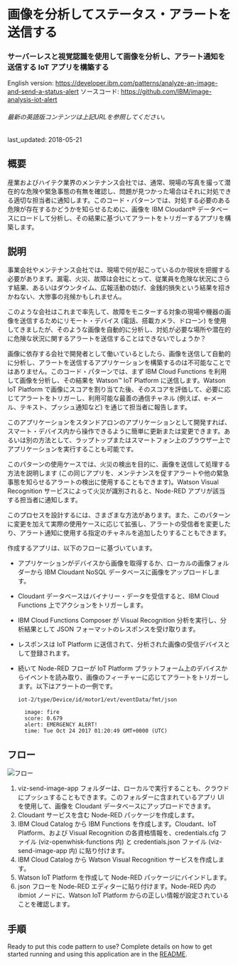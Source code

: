 # 画像を分析してステータス・アラートを送信する

### サーバーレスと視覚認識を使用して画像を分析し、アラート通知を送信する IoT アプリを構築する

English version: https://developer.ibm.com/patterns/analyze-an-image-and-send-a-status-alert
ソースコード: https://github.com/IBM/image-analysis-iot-alert

###### 最新の英語版コンテンツは上記URLを参照してください。
last_updated: 2018-05-21

 
## 概要

産業およびハイテク業界のメンテナンス会社では、通常、現場の写真を撮って潜在的な危険や緊急事態の有無を確認し、問題が見つかった場合はそれに対処できる適切な担当者に通知します。このコード・パターンでは、対処する必要のある危険が存在するかどうかを知らせるために、画像を IBM Cloudant&reg; データベースにロードして分析し、その結果に基づいてアラートをトリガーするアプリを構築します。

## 説明

事業会社やメンテナンス会社では、現場で何が起こっているのか現状を把握する必要があります。漏電、火災、故障は会社にとって、従業員を危険な状況にさらす結果、あるいはダウンタイム、広報活動の妨げ、金銭的損失という結果を招きかねない、大惨事の兆候かもしれません。

このような会社はこれまで率先して、故障をモニターする対象の現場や機器の画像を送信するためにリモート・デバイス (電話、搭載カメラ、ドローン) を使用してきましたが、そのような画像を自動的に分析し、対処が必要な場所や潜在的に危険な状況に関するアラートを送信することはできないでしょうか？

画像に依存する会社で開発者として働いているとしたら、画像を送信して自動的に分析し、アラートを送信するアプリケーションを構築するのは不可能なことではありません。このコード・パターンでは、まず IBM Cloud Functions を利用して画像を分析し、その結果を Watson&trade; IoT Platform に送信します。Watson IoT Platform で画像にスコアを割り当てた後、そのスコアを評価して、必要に応じてアラートをトリガーし、利用可能な最善の通信チャネル (例えば、e-メール、テキスト、プッシュ通知など) を通じて担当者に報告します。

このアプリケーションをスタンドアロンのアプリケーションとして開発すれば、スマート・デバイス内から操作できるように簡単に更新または変更できます。あるいは別の方法として、ラップトップまたはスマートフォン上のブラウザー上でアプリケーションを実行することも可能です。

このパターンの使用ケースでは、火災の検出を目的に、画像を送信して処理する方法を説明します (この同じアプリを、メンテナンスを促すアラートや他の緊急事態を知らせるアラートの検出に使用することもできます)。Watson Visual Recognition サービスによって火災が識別されると、Node-RED アプリが該当する担当者に通知します。

このプロセスを設計するには、さまざまな方法があります。また、このパターンに変更を加えて実際の使用ケースに応じて拡張し、アラートの受信者を変更したり、アラート通知に使用する指定のチャネルを追加したりすることもできます。

作成するアプリは、以下のフローに基づいています。

* アプリケーションがデバイスから画像を取得するか、ローカルの画像フォルダーから IBM Cloudant NoSQL データベースに画像をアップロードします。
* Cloudant データベースはバイナリー・データを受信すると、IBM Cloud Functions 上でアクションをトリガーします。
* IBM Cloud Functions Composer が Visual Recognition 分析を実行し、分析結果として JSON フォーマットのレスポンスを受け取ります。
* レスポンスは IoT Platform に送信されて、分析された画像の受信デバイスとして登録されます。
* 続いて Node-RED フローが IoT Platform プラットフォーム上のデバイスからイベントを読み取り、画像のフィーチャーに応じてアラートをトリガーします。以下はアラートの一例です。

  ```
  iot-2/type/Device/id/motor1/evt/eventData/fmt/json
  ```

        image: fire
        score: 0.679
        alert: EMERGENCY ALERT!
        time: Tue Oct 24 2017 01:20:49 GMT+0000 (UTC)


## フロー

![フロー](../../images/iot-alert-arch.png)

1. viz-send-image-app フォルダーは、ローカルで実行することも、クラウドにプッシュすることもできます。このフォルダーに含まれているアプリ UI を使用して、画像を Cloudant データベースにアップロードできます。
1. Cloudant サービスを含む Node-RED パッケージを作成します。
1. IBM Cloud Catalog から IBM Functions を作成します。Cloudant、IoT Platform、および Visual Recognition の各資格情報を、credentials.cfg ファイル (viz-openwhisk-functions 内) と credentials.json ファイル (viz-send-image-app 内) に貼り付けます。
1. IBM Cloud Catalog から Watson Visual Recognition サービスを作成します。
1. Watson IoT Platform を作成して Node-RED パッケージにバインドします。
1. json フローを Node-RED エディターに貼り付けます。Node-RED 内の ibmiot ノードに、Watson IoT Platform からの正しい情報が設定されていることを確認します。

## 手順

Ready to put this code pattern to use? Complete details on how to get started running and using this application are in the [README](https://github.com/IBM/image-analysis-iot-alert/blob/master/README.md).
